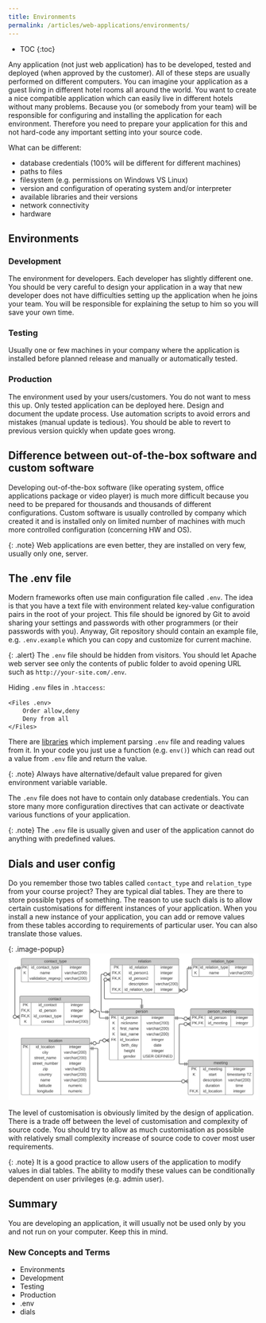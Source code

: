 ```yaml
---
title: Environments
permalink: /articles/web-applications/environments/
---
```


* TOC
{:toc}

Any application (not just web application) has to be developed, tested and deployed (when approved by the customer).
All of these steps are usually performed on different computers. You can imagine your application as a guest living
in different hotel rooms all around the world. You want to create a nice compatible application which can easily
live in different hotels without many problems. Because you (or somebody from your team) will be responsible for
configuring and installing the application for each environment. Therefore you need to prepare your application
for this and not hard-code any important setting into your source code.

What can be different:
- database credentials (100% will be different for different machines)
- paths to files
- filesystem (e.g. permissions on Windows VS Linux)
- version and configuration of operating system and/or interpreter
- available libraries and their versions
- network connectivity
- hardware

## Environments

### Development
The environment for developers. Each developer has slightly different one. You should be very careful to design
your application in a way that new developer does not have difficulties setting up the application when he joins
your team. You will be responsible for explaining the setup to him so you will save your own time.

### Testing
Usually one or few machines in your company where the application is installed before planned release and manually
or automatically tested.

### Production
The environment used by your users/customers. You do not want to mess this up. Only tested application can be deployed
here. Design and document the update process. Use automation scripts to avoid errors and mistakes (manual update is
tedious). You should be able to revert to previous version quickly when update goes wrong.

## Difference between out-of-the-box software and custom software
Developing out-of-the-box software (like operating system, office applications package or video player) is much more
difficult because you need to be prepared for thousands and thousands of different configurations. Custom software is
usually controlled by company which created it and is installed only on limited number of machines with much more
controlled configuration (concerning HW and OS).

{: .note}
Web applications are even better, they are installed on very few, usually only one, server.

## The .env file
Modern frameworks often use main configuration file called `.env`. The idea is that you have a text file with
environment related key-value configuration pairs in the root of your project. This file should be ignored by Git to
avoid sharing your settings and passwords with other programmers (or their passwords with you). Anyway, Git repository
should contain an example file, e.g. `.env.example` which you can copy and customize for current machine.

{: .alert}
The `.env` file should be hidden from visitors. You should let Apache web server see only the contents of public folder
to avoid opening URL such as `http://your-site.com/.env`.

Hiding `.env` files in `.htaccess`:

```
<Files .env>
    Order allow,deny
    Deny from all
</Files>
```

There are [libraries](https://github.com/vlucas/phpdotenv) which implement parsing `.env` file and reading values
from it. In your code you just use a function (e.g. `env()`) which can read out a value from `.env` file and return
the value.

{: .note}
Always have alternative/default value prepared for given environment variable variable.

The `.env` file does not have to contain only database credentials. You can store many more configuration directives
that can activate or deactivate various functions of your application.

{: .note}
The `.env` file is usually given and user of the application cannot do anything with predefined values.

## Dials and user config
Do you remember those two tables called `contact_type` and `relation_type` from your course project? They are typical
dial tables. They are there to store possible types of something. The reason to use such dials is to allow certain
customisations for different instances of your application. When you install a new instance of your application,
you can add or remove values from these tables according to requirements of particular user. You can also translate
those values.

{: .image-popup}
![Database Schema](/common/schema.svg)

The level of customisation is obviously limited by the design of application. There is a trade off between the level
of customisation and complexity of source code. You should try to allow as much customisation as possible with
relatively small complexity increase of source code to cover most user requirements.

{: .note}
It is a good practice to allow users of the application to modify values in dial tables. The ability to modify
these values can be conditionally dependent on user privileges (e.g. admin user).

## Summary
You are developing an application, it will usually not be used only by you and not run on your computer. Keep this in
mind.

### New Concepts and Terms
- Environments
- Development
- Testing
- Production
- .env
- dials
